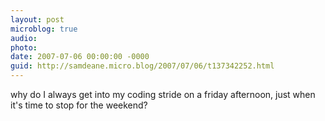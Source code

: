 ```yaml
---
layout: post
microblog: true
audio: 
photo: 
date: 2007-07-06 00:00:00 -0000
guid: http://samdeane.micro.blog/2007/07/06/t137342252.html
---
```

why do I always get into my coding stride on a friday afternoon, just when it's time to stop for the weekend?
